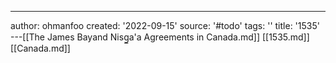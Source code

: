 ---
author: ohmanfoo
created: '2022-09-15'
source: '#todo'
tags: ''
title: '1535'
---[[The James Bayand Nisg̲a'a Agreements in Canada.md]]
[[1535.md]]
[[Canada.md]]
